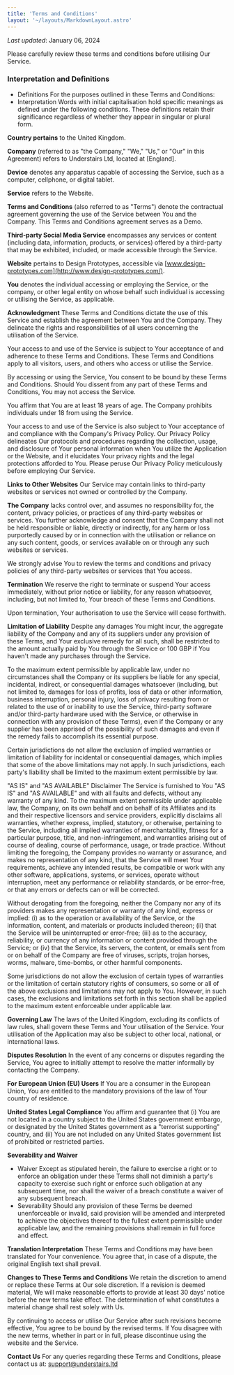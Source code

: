 ```yaml
---
title: 'Terms and Conditions'
layout: '~/layouts/MarkdownLayout.astro'
---
```


_Last updated_: January 06, 2024

Please carefully review these terms and conditions before utilising Our Service.

### **Interpretation and Definitions**

- Definitions
  For the purposes outlined in these Terms and Conditions:
- Interpretation
  Words with initial capitalisation hold specific meanings as defined under the following conditions. These definitions retain their significance regardless of whether they appear in singular or plural form.

**Country pertains** to the United Kingdom.

**Company** (referred to as "the Company," "We," "Us," or "Our" in this Agreement) refers to Understairs Ltd, located at [England].

**Device** denotes any apparatus capable of accessing the Service, such as a computer, cellphone, or digital tablet.

**Service** refers to the Website.

**Terms and Conditions** (also referred to as "Terms") denote the contractual agreement governing the use of the Service between You and the Company. This Terms and Conditions agreement serves as a Demo.

**Third-party Social Media Service** encompasses any services or content (including data, information, products, or services) offered by a third-party that may be exhibited, included, or made accessible through the Service.

**Website** pertains to Design Prototypes, accessible via [www.design-prototypes.com](http://www.design-prototypes.com/).

**You** denotes the individual accessing or employing the Service, or the company, or other legal entity on whose behalf such individual is accessing or utilising the Service, as applicable.

**Acknowledgment**
These Terms and Conditions dictate the use of this Service and establish the agreement between You and the Company. They delineate the rights and responsibilities of all users concerning the utilisation of the Service.

Your access to and use of the Service is subject to Your acceptance of and adherence to these Terms and Conditions. These Terms and Conditions apply to all visitors, users, and others who access or utilise the Service.

By accessing or using the Service, You consent to be bound by these Terms and Conditions. Should You dissent from any part of these Terms and Conditions, You may not access the Service.

You affirm that You are at least 18 years of age. The Company prohibits individuals under 18 from using the Service.

Your access to and use of the Service is also subject to Your acceptance of and compliance with the Company's Privacy Policy. Our Privacy Policy delineates Our protocols and procedures regarding the collection, usage, and disclosure of Your personal information when You utilize the Application or the Website, and it elucidates Your privacy rights and the legal protections afforded to You. Please peruse Our Privacy Policy meticulously before employing Our Service.

**Links to Other Websites**
Our Service may contain links to third-party websites or services not owned or controlled by the Company.

**The Company** lacks control over, and assumes no responsibility for, the content, privacy policies, or practices of any third-party websites or services. You further acknowledge and consent that the Company shall not be held responsible or liable, directly or indirectly, for any harm or loss purportedly caused by or in connection with the utilisation or reliance on any such content, goods, or services available on or through any such websites or services.

We strongly advise You to review the terms and conditions and privacy policies of any third-party websites or services that You access.

**Termination**
We reserve the right to terminate or suspend Your access immediately, without prior notice or liability, for any reason whatsoever, including, but not limited to, Your breach of these Terms and Conditions.

Upon termination, Your authorisation to use the Service will cease forthwith.

**Limitation of Liability**
Despite any damages You might incur, the aggregate liability of the Company and any of its suppliers under any provision of these Terms, and Your exclusive remedy for all such, shall be restricted to the amount actually paid by You through the Service or 100 GBP if You haven't made any purchases through the Service.

To the maximum extent permissible by applicable law, under no circumstances shall the Company or its suppliers be liable for any special, incidental, indirect, or consequential damages whatsoever (including, but not limited to, damages for loss of profits, loss of data or other information, business interruption, personal injury, loss of privacy resulting from or related to the use of or inability to use the Service, third-party software and/or third-party hardware used with the Service, or otherwise in connection with any provision of these Terms), even if the Company or any supplier has been apprised of the possibility of such damages and even if the remedy fails to accomplish its essential purpose.

Certain jurisdictions do not allow the exclusion of implied warranties or limitation of liability for incidental or consequential damages, which implies that some of the above limitations may not apply. In such jurisdictions, each party's liability shall be limited to the maximum extent permissible by law.

"AS IS" and "AS AVAILABLE" Disclaimer
The Service is furnished to You "AS IS" and "AS AVAILABLE" and with all faults and defects, without any warranty of any kind. To the maximum extent permissible under applicable law, the Company, on its own behalf and on behalf of its Affiliates and its and their respective licensors and service providers, explicitly disclaims all warranties, whether express, implied, statutory, or otherwise, pertaining to the Service, including all implied warranties of merchantability, fitness for a particular purpose, title, and non-infringement, and warranties arising out of course of dealing, course of performance, usage, or trade practice. Without limiting the foregoing, the Company provides no warranty or assurance, and makes no representation of any kind, that the Service will meet Your requirements, achieve any intended results, be compatible or work with any other software, applications, systems, or services, operate without interruption, meet any performance or reliability standards, or be error-free, or that any errors or defects can or will be corrected.

Without derogating from the foregoing, neither the Company nor any of its providers makes any representation or warranty of any kind, express or implied: (i) as to the operation or availability of the Service, or the information, content, and materials or products included thereon; (ii) that the Service will be uninterrupted or error-free; (iii) as to the accuracy, reliability, or currency of any information or content provided through the Service; or (iv) that the Service, its servers, the content, or emails sent from or on behalf of the Company are free of viruses, scripts, trojan horses, worms, malware, time-bombs, or other harmful components.

Some jurisdictions do not allow the exclusion of certain types of warranties or the limitation of certain statutory rights of consumers, so some or all of the above exclusions and limitations may not apply to You. However, in such cases, the exclusions and limitations set forth in this section shall be applied to the maximum extent enforceable under applicable law.

**Governing Law**
The laws of the United Kingdom, excluding its conflicts of law rules, shall govern these Terms and Your utilisation of the Service. Your utilisation of the Application may also be subject to other local, national, or international laws.

**Disputes Resolution**
In the event of any concerns or disputes regarding the Service, You agree to initially attempt to resolve the matter informally by contacting the Company.

**For European Union (EU) Users**
If You are a consumer in the European Union, You are entitled to the mandatory provisions of the law of Your country of residence.

**United States Legal Compliance**
You affirm and guarantee that (i) You are not located in a country subject to the United States government embargo, or designated by the United States government as a "terrorist supporting" country, and (ii) You are not included on any United States government list of prohibited or restricted parties.

**Severability and Waiver**

- Waiver
  Except as stipulated herein, the failure to exercise a right or to enforce an obligation under these Terms shall not diminish a party's capacity to exercise such right or enforce such obligation at any subsequent time, nor shall the waiver of a breach constitute a waiver of any subsequent breach.
- Severability
  Should any provision of these Terms be deemed unenforceable or invalid, said provision will be amended and interpreted to achieve the objectives thereof to the fullest extent permissible under applicable law, and the remaining provisions shall remain in full force and effect.

**Translation Interpretation**
These Terms and Conditions may have been translated for Your convenience. You agree that, in case of a dispute, the original English text shall prevail.

**Changes to These Terms and Conditions**
We retain the discretion to amend or replace these Terms at Our sole discretion. If a revision is deemed material, We will make reasonable efforts to provide at least 30 days' notice before the new terms take effect. The determination of what constitutes a material change shall rest solely with Us.

By continuing to access or utilise Our Service after such revisions become effective, You agree to be bound by the revised terms. If You disagree with the new terms, whether in part or in full, please discontinue using the website and the Service.

**Contact Us**
For any queries regarding these Terms and Conditions, please contact us at: [support@understairs.ltd](mailto:support@understairs.ltd)
